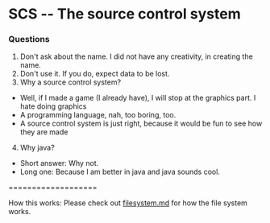 SCS -- The source control system
==========================

### Questions
1. Don't ask about the name. I did not have any creativity, in creating the name.
2. Don't use it. If you do, expect data to be lost.
3. Why a source control system?
  - Well, if I made a game (I already have), I will stop at the graphics part. I hate doing graphics
  - A programming language, nah, too boring, too.
  - A source control system is just right, because it would be fun to see how
  they are made
4. Why java?
  - Short answer: Why not.
  - Long one: Because I am better in java and java sounds cool.

===================

How this works: Please check out [filesystem.md](./filesystem.md) for how the file system works.
